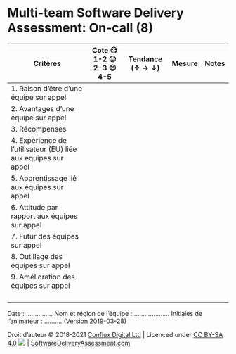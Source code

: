 # Multi-team Software Delivery Assessment: On-call (8)

| **Critères**            | **Cote 😥 1-2 😐 2-3 😊 4-5** | **Tendance (↑ → ↓)** | **Mesure** | **Notes** |
| ------------------------- | ---------------------------- | ----------------- | ---------- | --------- |
| 1\. Raison d’être d’une équipe sur appel  |                              |                   |            |           |
| 2\. Avantages d’une équipe sur appel |                              |                   |            |           |
| 3\. Récompenses           |                              |                   |            |           |
| 4\. Expérience de l’utilisateur (EU) liée aux équipes sur appel        |                              |                   |            |           |
| 5\. Apprentissage lié aux équipes sur appel      |                              |                   |            |           |
| 6\. Attitude par rapport aux équipes sur appel             |                              |                   |            |           |
| 7\. Futur des équipes sur appel           |                              |                   |            |           |
| 8\. Outillage des équipes sur appel           |                              |                   |            |           |
| 9\. Amélioration des équipes sur appel      |                              |                   |            |           |
|                           |                              |                   |            |           |
|                           |                              |                   |            |           |
|                           |                              |                   |            |           |
|                           |                              |                   |            |           |

Date : ............... Nom et région de l’équipe : .................... Initiales de l’animateur : .......... (Version 2019-03-28)

Droit d’auteur © 2018-2021 [Conflux Digital Ltd](https://confluxdigital.net/) | Licenced under [CC BY-SA 4.0](https://creativecommons.org/licenses/by-sa/4.0/) ![](https://licensebuttons.net/l/by-sa/3.0/88x31.png) | [SoftwareDeliveryAssessment.com](http://SoftwareDeliveryAssessment.com/)